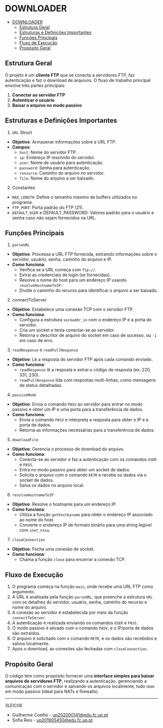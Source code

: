 # DOWNLOADER

- [DOWNLOADER](#downloader)
  - [Estrutura Geral](#estrutura-geral)
  - [Estruturas e Definições Importantes](#estruturas-e-definições-importantes)
  - [Funções Principais](#funções-principais)
  - [Fluxo de Execução](#fluxo-de-execução)
  - [Propósito Geral](#propósito-geral)


## Estrutura Geral

O projeto é um **cliente FTP** que se conecta a servidores FTP, faz autenticação e faz o download de arquivos. O fluxo de trabalho principal envolve três partes principais:

1. **Conectar ao servidor FTP**
2. **Autenticar o usuário**
3. **Baixar o arquivo no modo passivo**

## Estruturas e Definições Importantes

1. `URL` Struct

- **Objetivo**: Armazenar informações sobre a URL FTP.
- **Campos**:
    - `host`: Nome do servidor FTP.
    - `ip`: Endereço IP resolvido do servidor.
    - `user`: Nome de usuário para autenticação.
    - `password`: Senha para autenticação.
    - `resource`: Caminho do arquivo no servidor.
    - `file`: Nome do arquivo a ser baixado.

2. Constantes

- `MAX_LENGTH`: Define o tamanho máximo de buffers utilizados no programa.
- `FTP_PORT`: Porta padrão do FTP (21).
- `DEFAULT_USER` e DEFAULT_PASSWORD: Valores padrão para o usuário e senha caso não sejam fornecidos na URL.

## Funções Principais

1. `parseURL`

- **Objetivo**: Processa a URL FTP fornecida, extraindo informações sobre o servidor, usuário, senha, caminho do arquivo e IP.
- **Como funciona**:
    - Verifica se a URL começa com `ftp://`.
    - Extrai as credenciais de login (se fornecidas).
    - Resolve o nome do host para um endereço IP usando `resolveHostnameToIP`.
    - Divide o caminho do recurso para identificar o arquivo a ser baixado.

2. connectToServer

- **Objetivo**: Estabelece uma conexão TCP com o servidor FTP.
- **Como funciona**:
    - Configura a estrutura `sockaddr_in` com o endereço IP e a porta do servidor.
    - Cria um socket e tenta conectar-se ao servidor.
    - Retorna o descritor de arquivo do socket em caso de sucesso, ou `-1` em caso de erro.

3. `readResponse` e `readFullResponse`

- **Objetivo**: Lê a resposta do servidor FTP após cada comando enviado.
- **Como funciona**:
    - `readResponse` lê a resposta e extrai o código de resposta (ex: 220, 331, 230).
    - `readFullResponse` lida com respostas multi-linhas, como mensagens de status detalhadas.

4. `passiveMode`

- **Objetivo**: Envia o comando `PASV` ao servidor para entrar no modo passivo e obter um IP e uma porta para a transferência de dados.
- **Como funciona**:
    - Envia o comando `PASV` e interpreta a resposta para obter o IP e a porta de dados.
    - Retorna as informações necessárias para a transferência de dados.

5. `downloadFile`

- **Objetivo**: Gerencia o processo de download do arquivo.
- **Como funciona**:
    - Conecta-se ao servidor e faz a autenticação com os comandos `USER` e `PASS`.
    - Entra no modo passivo para obter um socket de dados.
    - Solicita o arquivo com o comando `RETR` e recebe os dados via o socket de dados.
    - Salva os dados no arquivo local.

6. `resolveHostnameToIP`

- **Objetivo**: Resolve o hostname para um endereço IP.
- **Como funciona**:
    - Utiliza a função `gethostbyname` para obter o endereço IP associado ao nome do host.
    - Converte o endereço IP de formato binário para uma string legível com `inet_ntoa`.

7. `closeConnection`

- **Objetivo**: Fecha uma conexão de socket.
- **Como funciona**:
    - Chama a função `close` para encerrar a conexão TCP.

## Fluxo de Execução

1. O programa começa na função `main`, onde recebe uma URL FTP como argumento.
2. A URL é analisada pela função `parseURL`, que preenche a estrutura `URL` com os detalhes do servidor, usuário, senha, caminho do recurso e nome do arquivo.
3. A conexão ao servidor é estabelecida por meio da função `connectToServer`.
4. A autenticação é realizada enviando os comandos `USER` e `PASS`.
5. O modo passivo é ativado com o comando `PASV`, e o IP/porta de dados são extraídos.
6. O arquivo é solicitado com o comando `RETR`, e os dados são recebidos e salvos localmente.
7. Após o download, as conexões são fechadas com `closeConnection`.

## Propósito Geral

O código tem como propósito fornecer uma **interface simples para baixar arquivos de servidores FTP**, realizando a autenticação, gerenciando a comunicação com o servidor e salvando os arquivos localmente, tudo isso em modo passivo (ideal para NATs e firewalls).

<hr>

3LEIC06

- Guilherme Coelho - up202000141@edu.fc.up.pt
- Sofia Reis - up201905450@edu.fc.up.pt